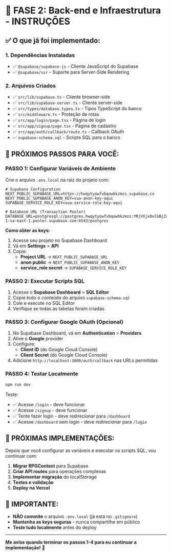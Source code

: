 # 🚀 FASE 2: Back-end e Infraestrutura - INSTRUÇÕES

## ✅ **O que já foi implementado:**

### 1. **Dependências Instaladas**

- ✅ `@supabase/supabase-js` - Cliente JavaScript do Supabase
- ✅ `@supabase/ssr` - Suporte para Server-Side Rendering

### 2. **Arquivos Criados**

- ✅ `src/lib/supabase.ts` - Cliente browser-side
- ✅ `src/lib/supabase-server.ts` - Cliente server-side
- ✅ `src/types/database.types.ts` - Tipos TypeScript do banco
- ✅ `src/middleware.ts` - Proteção de rotas
- ✅ `src/app/login/page.tsx` - Página de login
- ✅ `src/app/signup/page.tsx` - Página de cadastro
- ✅ `src/app/auth/callback/route.ts` - Callback OAuth
- ✅ `supabase-schema.sql` - Scripts SQL para o banco

## 🔧 **PRÓXIMOS PASSOS PARA VOCÊ:**

### **PASSO 1: Configurar Variáveis de Ambiente**

Crie o arquivo `.env.local` na raiz do projeto com:

```env
# Supabase Configuration
NEXT_PUBLIC_SUPABASE_URL=https://hwqytyowfvbqowbkzmzs.supabase.co
NEXT_PUBLIC_SUPABASE_ANON_KEY=sua-anon-key-aqui
SUPABASE_SERVICE_ROLE_KEY=sua-service-role-key-aqui

# Database URL (Transaction Pooler)
DATABASE_URL=postgresql://postgres.hwqytyowfvbqowbkzmzs:YRjVXjxOxlGBjZa4@aws-1-sa-east-1.pooler.supabase.com:6543/postgres
```

**Como obter as keys:**

1. Acesse seu projeto no Supabase Dashboard
2. Vá em **Settings** > **API**
3. Copie:
   - **Project URL** → `NEXT_PUBLIC_SUPABASE_URL`
   - **anon public** → `NEXT_PUBLIC_SUPABASE_ANON_KEY`
   - **service_role secret** → `SUPABASE_SERVICE_ROLE_KEY`

### **PASSO 2: Executar Scripts SQL**

1. Acesse o **Supabase Dashboard** > **SQL Editor**
2. Copie todo o conteúdo do arquivo `supabase-schema.sql`
3. Cole e execute no SQL Editor
4. Verifique se todas as tabelas foram criadas

### **PASSO 3: Configurar Google OAuth (Opcional)**

1. No Supabase Dashboard, vá em **Authentication** > **Providers**
2. Ative o **Google** provider
3. Configure:
   - **Client ID** (do Google Cloud Console)
   - **Client Secret** (do Google Cloud Console)
4. Adicione `http://localhost:3000/auth/callback` nas URLs permitidas

### **PASSO 4: Testar Localmente**

```bash
npm run dev
```

Teste:

- ✅ Acesse `/login` - deve funcionar
- ✅ Acesse `/signup` - deve funcionar
- ✅ Tente fazer login - deve redirecionar para `/dashboard`
- ✅ Acesse `/dashboard` sem login - deve redirecionar para `/login`

## 🎯 **PRÓXIMAS IMPLEMENTAÇÕES:**

Depois que você configurar as variáveis e executar os scripts SQL, vou continuar com:

1. **Migrar RPGContext** para Supabase
2. **Criar API routes** para operações complexas
3. **Implementar migração** do localStorage
4. **Testes e validação**
5. **Deploy na Vercel**

## 🚨 **IMPORTANTE:**

- **NÃO commite** o arquivo `.env.local` (já está no `.gitignore`)
- **Mantenha as keys seguras** - nunca compartilhe em público
- **Teste tudo localmente** antes do deploy

---

**Me avise quando terminar os passos 1-4 para eu continuar a implementação!** 🚀
